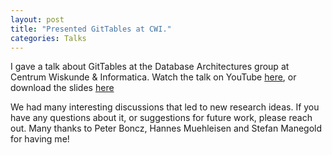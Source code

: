 ```yaml
---
layout: post
title: "Presented GitTables at CWI."
categories: Talks
---
```


I gave a talk about GitTables at the Database Architectures group at Centrum Wiskunde & Informatica. Watch the talk on YouTube [here](https://www.youtube.com/watch?v=jEBKcmdIFzw), or download the slides <a href="/assets/GitTables (slides).pdf" target="_blank">here</a>

We had many interesting discussions that led to new research ideas. If you have any questions about it, or suggestions for future work, please reach out. Many thanks to Peter Boncz, Hannes Muehleisen and Stefan Manegold for having me!
